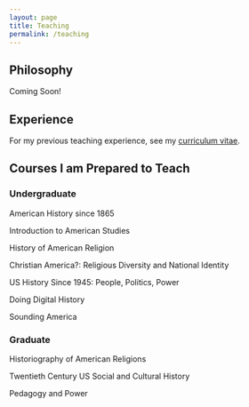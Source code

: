 ```yaml
---
layout: page
title: Teaching
permalink: /teaching
---
```


## Philosophy

Coming Soon!

## Experience

For my previous teaching experience, see my [curriculum vitae](cv.html#teaching).

## Courses I am Prepared to Teach

### Undergraduate

American History since 1865

Introduction to American Studies

History of American Religion

Christian America?: Religious Diversity and National Identity

US History Since 1945: People, Politics, Power

Doing Digital History

Sounding America

### Graduate

Historiography of American Religions

Twentieth Century US Social and Cultural History

Pedagogy and Power
